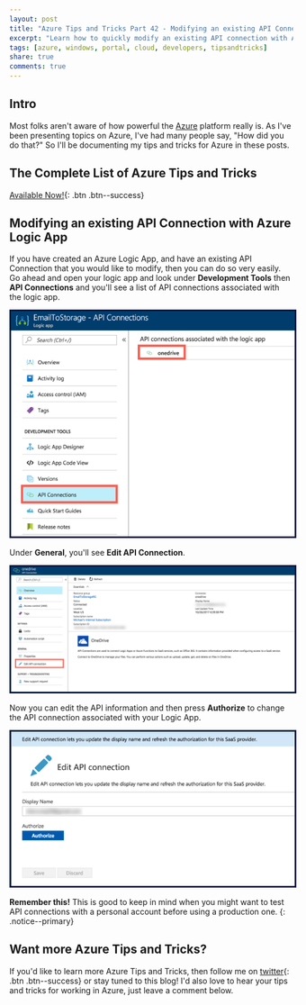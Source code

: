 ```yaml
---
layout: post
title: "Azure Tips and Tricks Part 42 - Modifying an existing API Connection with Azure Logic App"
excerpt: "Learn how to quickly modify an existing API connection with Azure Logic App"
tags: [azure, windows, portal, cloud, developers, tipsandtricks]
share: true
comments: true
---
```


## Intro

Most folks aren't aware of how powerful the [Azure](http://www.azure.com) platform really is. As I've been presenting topics on Azure, I've had many people say, "How did you do that?" So I'll be documenting my tips and tricks for Azure in these posts.

## The Complete List of Azure Tips and Tricks

[Available Now!](https://michaelcrump.net/azure-tips-and-tricks-complete-list/){: .btn .btn--success} 

## Modifying an existing API Connection with Azure Logic App

If you have created an Azure Logic App, and have an existing API Connection that you would like to modify, then you can do so very easily. Go ahead and open your logic app and look under **Development Tools** then **API Connections** and you'll see a list of API connections associated with the logic app. 

<img style="border:3px solid #021a40" src="/files/logicappconn1.png">

Under **General**, you'll see **Edit API Connection**.

<img style="border:3px solid #021a40" src="/files/logicappconn2.png">

Now you can edit the API information and then press **Authorize** to change the API connection associated with your Logic App. 

<img style="border:3px solid #021a40" src="/files/logicappconn3.png">

**Remember this!** This is good to keep in mind when you might want to test API connections with a personal account before using a production one. 
{: .notice--primary}

## Want more Azure Tips and Tricks?

If you'd like to learn more Azure Tips and Tricks, then follow me on [twitter](http://twitter.com/mbcrump){: .btn .btn--success} or stay tuned to this blog! I'd also love to hear your tips and tricks for working in Azure, just leave a comment below. 